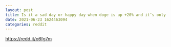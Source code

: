 ```yaml
--- 
layout: post 
title: Is it a sad day or happy day when doge is up +20% and it’s only up to .24? 
date: 2021-06-23 1624463094 
categories: reddit 
--- 
```

https://redd.it/o6fg7m